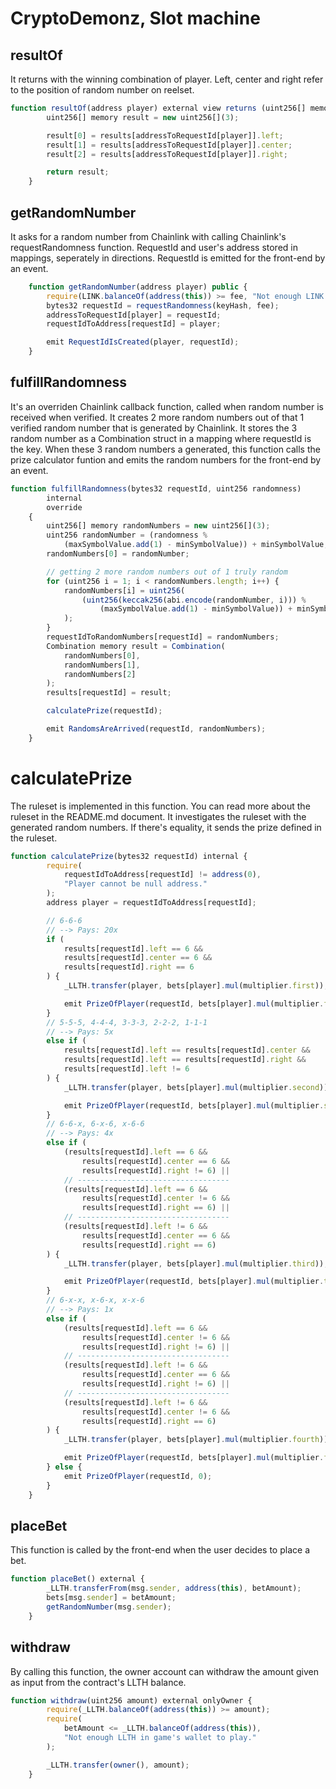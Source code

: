 # CryptoDemonz, Slot machine 

## resultOf
It returns with the winning combination of player. Left, center and right refer to the position of random number on reelset. 
``` javascript
function resultOf(address player) external view returns (uint256[] memory) {
        uint256[] memory result = new uint256[](3);

        result[0] = results[addressToRequestId[player]].left;
        result[1] = results[addressToRequestId[player]].center;
        result[2] = results[addressToRequestId[player]].right;

        return result;
    }
```

## getRandomNumber
It asks for a random number from Chainlink with calling Chainlink's requestRandomness function. RequestId and user's address stored in mappings, seperately in directions. RequestId is emitted for the front-end by an event.
``` javascript
    function getRandomNumber(address player) public {
        require(LINK.balanceOf(address(this)) >= fee, "Not enough LINK.");
        bytes32 requestId = requestRandomness(keyHash, fee);
        addressToRequestId[player] = requestId;
        requestIdToAddress[requestId] = player;

        emit RequestIdIsCreated(player, requestId);
    }
```

## fulfillRandomness
It's an overriden Chainlink callback function, called when random number is received when verified. It creates 2 more random numbers out of that 1 verified random number that is generated by Chainlink. It stores the 3 random number as a Combination struct in a mapping where requestId is the key. When these 3 random numbers a generated, this function calls the prize calculator funtion and emits the random numbers for the front-end by an event.   
``` javascript
function fulfillRandomness(bytes32 requestId, uint256 randomness)
        internal
        override
    {
        uint256[] memory randomNumbers = new uint256[](3);
        uint256 randomNumber = (randomness %
            (maxSymbolValue.add(1) - minSymbolValue)) + minSymbolValue; // random number between 1 and 6
        randomNumbers[0] = randomNumber;

        // getting 2 more random numbers out of 1 truly random
        for (uint256 i = 1; i < randomNumbers.length; i++) {
            randomNumbers[i] = uint256(
                (uint256(keccak256(abi.encode(randomNumber, i))) %
                    (maxSymbolValue.add(1) - minSymbolValue)) + minSymbolValue
            );
        }
        requestIdToRandomNumbers[requestId] = randomNumbers;
        Combination memory result = Combination(
            randomNumbers[0],
            randomNumbers[1],
            randomNumbers[2]
        );
        results[requestId] = result;

        calculatePrize(requestId);

        emit RandomsAreArrived(requestId, randomNumbers);
    }
```

# calculatePrize
The ruleset is implemented in this function. You can read more about the ruleset in the README.md document. It investigates the ruleset with the generated random numbers. If there's equality, it sends the prize defined in the ruleset. 
``` javascript
function calculatePrize(bytes32 requestId) internal {
        require(
            requestIdToAddress[requestId] != address(0),
            "Player cannot be null address."
        );
        address player = requestIdToAddress[requestId];

        // 6-6-6
        // --> Pays: 20x
        if (
            results[requestId].left == 6 &&
            results[requestId].center == 6 &&
            results[requestId].right == 6
        ) {
            _LLTH.transfer(player, bets[player].mul(multiplier.first));

            emit PrizeOfPlayer(requestId, bets[player].mul(multiplier.first));
        }
        // 5-5-5, 4-4-4, 3-3-3, 2-2-2, 1-1-1
        // --> Pays: 5x
        else if (
            results[requestId].left == results[requestId].center &&
            results[requestId].left == results[requestId].right &&
            results[requestId].left != 6
        ) {
            _LLTH.transfer(player, bets[player].mul(multiplier.second));

            emit PrizeOfPlayer(requestId, bets[player].mul(multiplier.second));
        }
        // 6-6-x, 6-x-6, x-6-6
        // --> Pays: 4x
        else if (
            (results[requestId].left == 6 &&
                results[requestId].center == 6 &&
                results[requestId].right != 6) ||
            // ----------------------------------
            (results[requestId].left == 6 &&
                results[requestId].center != 6 &&
                results[requestId].right == 6) ||
            // ----------------------------------
            (results[requestId].left != 6 &&
                results[requestId].center == 6 &&
                results[requestId].right == 6)
        ) {
            _LLTH.transfer(player, bets[player].mul(multiplier.third));

            emit PrizeOfPlayer(requestId, bets[player].mul(multiplier.third));
        }
        // 6-x-x, x-6-x, x-x-6
        // --> Pays: 1x
        else if (
            (results[requestId].left == 6 &&
                results[requestId].center != 6 &&
                results[requestId].right != 6) ||
            // ----------------------------------
            (results[requestId].left != 6 &&
                results[requestId].center == 6 &&
                results[requestId].right != 6) ||
            // ----------------------------------
            (results[requestId].left != 6 &&
                results[requestId].center != 6 &&
                results[requestId].right == 6)
        ) {
            _LLTH.transfer(player, bets[player].mul(multiplier.fourth));

            emit PrizeOfPlayer(requestId, bets[player].mul(multiplier.fourth));
        } else {
            emit PrizeOfPlayer(requestId, 0);
        }
    }
```

## placeBet
This function is called by the front-end when the user decides to place a bet.
``` javascript
function placeBet() external {
        _LLTH.transferFrom(msg.sender, address(this), betAmount);
        bets[msg.sender] = betAmount;
        getRandomNumber(msg.sender);
    }
```

## withdraw
By calling this function, the owner account can withdraw the amount given as input from the contract's LLTH balance.
``` javascript
function withdraw(uint256 amount) external onlyOwner {
        require(_LLTH.balanceOf(address(this)) >= amount);
        require(
            betAmount <= _LLTH.balanceOf(address(this)),
            "Not enough LLTH in game's wallet to play."
        );

        _LLTH.transfer(owner(), amount);
    }
```
